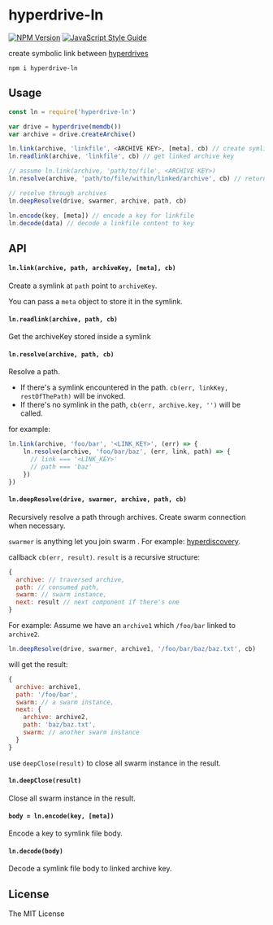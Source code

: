 # hyperdrive-ln

[![NPM Version](https://img.shields.io/npm/v/hyperdrive-ln.svg)](https://www.npmjs.com/package/hyperfeed) [![JavaScript Style Guide](https://img.shields.io/badge/code%20style-standard-brightgreen.svg)](http://standardjs.com/)

create symbolic link between [hyperdrives](https://github.com/mafintosh/hyperdrive)

`npm i hyperdrive-ln`

## Usage

```js
const ln = require('hyperdrive-ln')

var drive = hyperdrive(memdb())
var archive = drive.createArchive()

ln.link(archive, 'linkfile', <ARCHIVE KEY>, [meta], cb) // create symlink to another archive
ln.readlink(archive, 'linkfile', cb) // get linked archive key

// assume ln.link(archive, 'path/to/file', <ARCHIVE KEY>)
ln.resolve(archive, 'path/to/file/within/linked/archive', cb) // returns (err, <ARCHIVE KEY>, 'within/linked/archive')

// resolve through archives
ln.deepResolve(drive, swarmer, archive, path, cb)

ln.encode(key, [meta]) // encode a key for linkfile
ln.decode(data) // decode a linkfile content to key
```

## API

#### `ln.link(archive, path, archiveKey, [meta], cb)`

Create a symlink at `path` point to `archiveKey`.

You can pass a `meta` object to store it in the symlink.

#### `ln.readlink(archive, path, cb)`

Get the archiveKey stored inside a symlink

#### `ln.resolve(archive, path, cb)`

Resolve a path.

* If there's a symlink encountered in the path. `cb(err, linkKey, restOfThePath)` will be invoked.
* If there's no symlink in the path, `cb(err, archive.key, '')` will be called.

for example:

```js
ln.link(archive, 'foo/bar', '<LINK_KEY>', (err) => {
    ln.resolve(archive, 'foo/bar/baz', (err, link, path) => {
      // link === '<LINK_KEY>'
      // path === 'baz'
    })
})
```

#### `ln.deepResolve(drive, swarmer, archive, path, cb)`

Recursively resolve a path through archives. Create swarm connection when necessary.

`swarmer` is anything let you join swarm . For example: [hyperdiscovery](https://github.com/karissa/hyperdiscovery).

callback `cb(err, result)`. `result` is a recursive structure:
```js
{
  archive: // traversed archive,
  path: // consumed path,
  swarm: // swarm instance,
  next: result // next component if there's one
}
```

For example: Assume we have an `archive1` which `/foo/bar` linked to `archive2`.

```js
ln.deepResolve(drive, swarmer, archive1, '/foo/bar/baz/baz.txt', cb)
```

will get the result:

```js
{
  archive: archive1,
  path: '/foo/bar',
  swarm: // a swarm instance,
  next: {
    archive: archive2,
    path: 'baz/baz.txt',
    swarm: // another swarm instance
  }
}
```
use `deepClose(result)` to close all swarm instance in the result.

#### `ln.deepClose(result)`

Close all swarm instance in the result.

#### `body = ln.encode(key, [meta])`

Encode a key to symlink file body.

#### `ln.decode(body)`

Decode a symlink file body to linked archive key.

## License

The MIT License
